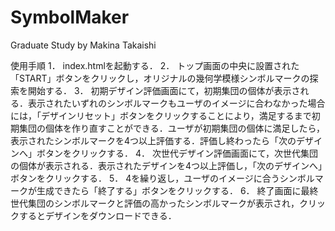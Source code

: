 # SymbolMaker
Graduate Study by Makina Takaishi

使用手順
1．	index.htmlを起動する．
2．	トップ画面の中央に設置された「START」ボタンをクリックし，オリジナルの幾何学模様シンボルマークの探索を開始する．
3．	初期デザイン評価画面にて，初期集団の個体が表示される．表示されたいずれのシンボルマークもユーザのイメージに合わなかった場合には，「デザインリセット」ボタンをクリックすることにより，満足するまで初期集団の個体を作り直すことができる．ユーザが初期集団の個体に満足したら，表示されたシンボルマークを4つ以上評価する．評価し終わったら「次のデザインへ」ボタンをクリックする．
4．	次世代デザイン評価画面にて，次世代集団の個体が表示される．表示されたデザインを4つ以上評価し，「次のデザインへ」ボタンをクリックする．
5．	4を繰り返し，ユーザのイメージに合うシンボルマークが生成できたら「終了する」ボタンをクリックする．
6．	終了画面に最終世代集団のシンボルマークと評価の高かったシンボルマークが表示され，クリックするとデザインをダウンロードできる．
